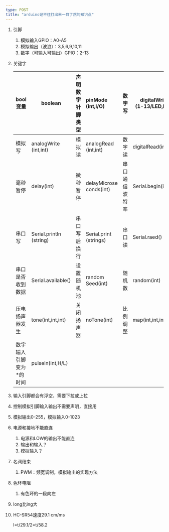 ```yaml
---
type: POST
title: "arduino记不住打出来一目了然的知识点"
---
```


1. 引脚

   1. 模拟输入GPIO：A0-A5
   2. 模拟输出（波浪）：3,5,6,9,10,11
   3. 数字（可输入可输出）GPIO：2-13

2. 关键字

   | bool变量                | boolean                      | 声明数字针脚类型 | pinMode<br />(int,I/O)       | 数字写         | digitalWrite<br />(1-13/LED,H/L) |
   | ----------------------- | ---------------------------- | ---------------- | :--------------------------- | -------------- | -------------------------------- |
   | 模拟写                  | analogWrite<br />(int,int)   | 模拟读           | analogRead<br />(int,int)    | 数字读         | digitalRead(int,int)             |
   | 毫秒暂停                | delay(int)                   | 微秒暂停         | delayMicrose<br />conds(int) | 串口通信波特率 | Serial.begin(int)                |
   | 串口写                  | Serial.println<br />(string) | 串口写后换行     | Serial.print<br />(strings)  | 串口读         | Serial.raed()                    |
   | 串口是否收到数据        | Serial.available()           | 设置随机池       | random<br />Seed(int)        | 随机数         | random(int)                      |
   | 压电扬声器发生          | tone(int,int,int)            | 关闭扬声器       | noTone(int)                  | 比例调整       | map(int,int,int,int)             |
   | 数字输入引脚变为*的时间 | pulseln(int,H/L)             |                  |                              |                |                                  |

3. 输入引脚都会有浮空，需要下拉或上拉

4. 控制模拟引脚输入输出不需要声明，直接用

5. 模拟输出0-255，模拟输入0-1023

6. 电源和接地不能直连

   1. 电源和LOW的输出不能直连
   2. 输出和输入？
   3. 模拟输入？

7. 名词结束

   1. PWM：频宽调制，模拟输出的实现方法

8. 色环电阻

   1. 有色环的一段向左

9. long比ing大

10. HC-SR54速度29.1 cm/ms

    l=t/29.1/2=t/58.2